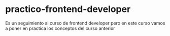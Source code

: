 # practico-frontend-developer
Es un seguimiento al curso de frontend developer pero en este curso vamos a poner en practica los conceptos del curso anterior
